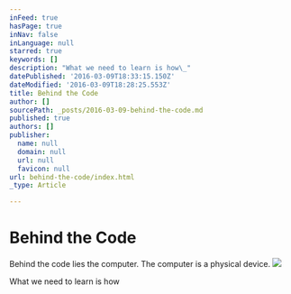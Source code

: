 ```yaml
---
inFeed: true
hasPage: true
inNav: false
inLanguage: null
starred: true
keywords: []
description: "What we need to learn is how\_"
datePublished: '2016-03-09T18:33:15.150Z'
dateModified: '2016-03-09T18:28:25.553Z'
title: Behind the Code
author: []
sourcePath: _posts/2016-03-09-behind-the-code.md
published: true
authors: []
publisher:
  name: null
  domain: null
  url: null
  favicon: null
url: behind-the-code/index.html
_type: Article

---
```

# Behind the Code

Behind the code lies the computer. The computer is a physical device. ![](https://the-grid-user-content.s3-us-west-2.amazonaws.com/341def5a-f865-4091-b9d5-21fdefaca9bc.jpg)

What we need to learn is how